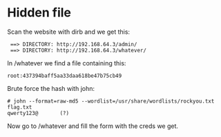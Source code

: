 # Hidden file

Scan the website with dirb and we get this:

```
 ==> DIRECTORY: http://192.168.64.3/admin/
 ==> DIRECTORY: http://192.168.64.3/whatever/
```

In /whatever we find a file containing this:

```
root:437394baff5aa33daa618be47b75cb49
```

Brute force the hash with john:

```
# john --format=raw-md5 --wordlist=/usr/share/wordlists/rockyou.txt flag.txt
qwerty123@       (?)
```

Now go to /whatever and fill the form with the creds we get.
